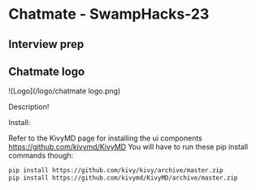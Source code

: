 Chatmate - SwampHacks-23
====================

Interview prep
---------------------

## Chatmate logo
![Logo](/logo/chatmate logo.png)

Description!

Install:

Refer to the KivyMD page for installing the ui components https://github.com/kivymd/KivyMD
You will have to run these pip install commands though:
```bash
pip install https://github.com/kivy/kivy/archive/master.zip
pip install https://github.com/kivymd/KivyMD/archive/master.zip
```


